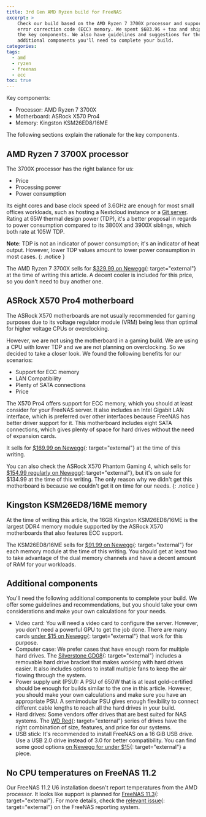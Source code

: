 ```yaml
---
title: 3rd Gen AMD Ryzen build for FreeNAS
excerpt: >
    Check our build based on the AMD Ryzen 7 3700X processor and support for
    error correction code (ECC) memory. We spent $683.96 + tax and shipping for
    the key components. We also have guidelines and suggestions for the
    additional components you'll need to complete your build.
categories:
tags:
  - amd
  - ryzen
  - freenas
  - ecc
toc: true
---
```


Key components:

* Processor: AMD Ryzen 7 3700X
* Motherboard: ASRock X570 Pro4
* Memory: Kingston KSM26ED8/16ME

The following sections explain the rationale for the key components.

## AMD Ryzen 7 3700X processor

The 3700X processor has the right balance for us:

* Price
* Processing power
* Power consumption

Its eight cores and base clock speed of 3.6GHz are enough for most small offices
workloads, such as hosting a Nextcloud instance or a [Git server][4]. Rating at
65W thermal design power (TDP), it's a better proposal in regards to power
consumption compared to its 3800X and 3900X siblings, which both rate at 105W
TDP.

**Note**: TDP is not an indicator of power consumption; it's an indicator of
heat output. However, lower TDP values amount to lower power consumption in most
cases.
{: .notice }

The AMD Ryzen 7 3700X sells for [$329.99 on Newegg][0]{: target="external"} at
the time of writing this article. A decent cooler is included for this price, so
you don't need to buy another one.

## ASRock X570 Pro4 motherboard

The ASRock X570 motherboards are not usually recommended for gaming purposes due
to its voltage regulator module (VRM) being less than optimal for higher voltage
CPUs or overclocking.

However, we are not using the motherboard in a gaming build. We are using a CPU
with lower TDP and we are not planning on overclocking. So we decided to take a
closer look. We found the following benefits for our scenarios:

* Support for ECC memory
* LAN Compatibility
* Plenty of SATA connections
* Price

The X570 Pro4 offers support for ECC memory, which you should at least consider
for your FreeNAS server. It also includes an Intel Gigabit LAN interface, which
is preferred over other interfaces because FreeNAS has better driver support for
it. This motherboard includes eight SATA connections, which gives plenty of
space for hard drives without the need of expansion cards.

It sells for [$169.99 on Newegg][1]{: target="external"} at the time of this
writing.

You can also check the ASRock X570 Phantom Gaming 4, which sells for [$154.99
regularly on Newegg][3]{: target="external"}, but it's on sale for $134.99 at
the time of this writing. The only reason why we didn't get this motherboard is
because we couldn't get it on time for our needs.
{: .notice }

## Kingston KSM26ED8/16ME memory

At the time of writing this article, the 16GB Kingston KSM26ED8/16ME is the
largest DDR4 memory module supported by the ASRock X570 motherboards that also
features ECC support.

The KSM26ED8/16ME sells for [$91.99 on Newegg][2]{: target="external"} for each
memory module at the time of this writing. You should get at least two to take
advantage of the dual memory channels and have a decent amount of RAM for your
workloads.

## Additional components

You'll need the following additional components to complete your build. We offer
some guidelines and recommendations, but you should take your own considerations
and make your own calculations for your needs.

* Video card: You will need a video card to configure the server. However, you
  don't need a powerful GPU to get the job done. There are many cards [under $15
  on Newegg][6]{: target="external"} that work for this purpose.
* Computer case: We prefer cases that have enough room for multiple hard drives.
  The [Silverstone GD08][5]{: target="external"} includes a removable hard drive
  bracket that makes working with hard drives easier. It also includes options
  to install multiple fans to keep the air flowing through the system.
* Power supply unit (PSU): A PSU of 650W that is at least gold-certified should
  be enough for builds similar to the one in this article. However, you should
  make your own calculations and make sure you have an appropriate PSU. A
  semimodular PSU gives enough flexibility to connect different cable lengths to
  reach all the hard drives in your build.
* Hard drives: Some vendors offer drives that are best suited for NAS systems.
  The [WD Red][7]{: target="external"} series of drives have the right
  combination of size, features, and price for our systems.
* USB stick: It's recommended to install FreeNAS on a 16 GiB USB drive. Use a
  USB 2.0 drive instead of 3.0 for better compatibility. You can find some good
  options [on Newegg for under $15][8]{: target="external"} a piece.

## No CPU temperatures on FreeNAS 11.2

Our FreeNAS 11.2 U6 installation doesn't report temperatures from the AMD
processor.
It looks like support is planned for [FreeNAS 11.3][9]{: target="external"}. For
more details, check the [relevant issue][10]{: target="external"} on the FreeNAS 
reporting system.



[0]: https://www.newegg.com/amd-ryzen-7-3700x/p/N82E16819113567?Description=AMD%20Ryzen%207%203700X&cm_re=AMD_Ryzen_7_3700X-_-19-113-567-_-Product
[1]: https://www.newegg.com/p/N82E16813157886?Description=ASRock%20X570%20Pro%204%20AM4&cm_re=ASRock_X570_Pro_4_AM4-_-13-157-886-_-Product
[2]: https://www.newegg.com/kingston-16gb-288-pin-ddr4-sdram/p/1B4-00M4-000U6?Description=Kingston%20KSM26ED8%2f16ME&cm_re=Kingston_KSM26ED8%2f16ME-_-1B4-00M4-000U6-_-Product
[3]: https://www.newegg.com/p/N82E16813157884?Description=ASRock%20X570&cm_re=ASRock_X570-_-13-157-884-_-Product
[4]: /git-server-freenas/
[5]: https://silverstonetek.com/product.php?pid=331&area=en
[6]: https://www.newegg.com/Desktop-Graphics-Cards/SubCategory/ID-48?name=Desktop%2DGraphics%2DCards&Order=PRICE
[7]: https://www.westerndigital.com/products/internal-drives/wd-red-hdd
[8]: https://www.newegg.com/p/pl?d=usb+drive&N=100008022%20601113576%20600082308
[9]: https://redmine.ixsystems.com/versions/859
[10]: https://redmine.ixsystems.com/issues/64077
